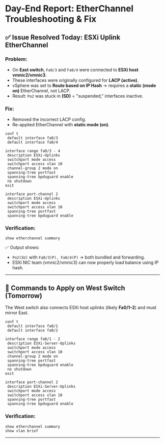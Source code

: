 # Day-End Report: EtherChannel Troubleshooting & Fix

## ✅ Issue Resolved Today: ESXi Uplink EtherChannel

### Problem:
- On **East switch**, `Fa0/3` and `Fa0/4` were connected to **ESXi host vmnic2/vmnic3**.  
- These interfaces were originally configured for **LACP (active)**.  
- vSphere was set to **Route based on IP Hash** → requires a **static (mode on)** EtherChannel, not LACP.  
- Result: `Po2` was stuck in **(SD)** = "suspended," interfaces inactive.  

### Fix:
- Removed the incorrect LACP config.  
- Re-applied EtherChannel with **static mode (on)**.  

```cisco
conf t
 default interface fa0/3
 default interface fa0/4

interface range fa0/3 - 4
 description ESXi-Uplinks
 switchport mode access
 switchport access vlan 10
 channel-group 2 mode on
 spanning-tree portfast
 spanning-tree bpduguard enable
 no shutdown
exit

interface port-channel 2
 description ESXi-Uplinks
 switchport mode access
 switchport access vlan 10
 spanning-tree portfast
 spanning-tree bpduguard enable
```

### Verification:
```cisco
show etherchannel summary
```

✅ Output shows:  
- `Po2(SU)` with `Fa0/3(P), Fa0/4(P)` → both bundled and forwarding.  
- ESXi NIC team (vmnic2/vmnic3) can now properly load balance using IP hash.  

---

## 🔹 Commands to Apply on **West Switch** (Tomorrow)

The West switch also connects ESXi host uplinks (likely **Fa0/1–2**) and must mirror East.

```cisco
conf t
 default interface fa0/1
 default interface fa0/2

interface range fa0/1 - 2
 description ESXi-Server-Uplinks
 switchport mode access
 switchport access vlan 10
 channel-group 2 mode on
 spanning-tree portfast
 spanning-tree bpduguard enable
 no shutdown
exit

interface port-channel 2
 description ESXi-Server-Uplinks
 switchport mode access
 switchport access vlan 10
 spanning-tree portfast
 spanning-tree bpduguard enable
```

### Verification:
```cisco
show etherchannel summary
show vlan brief
```

---
